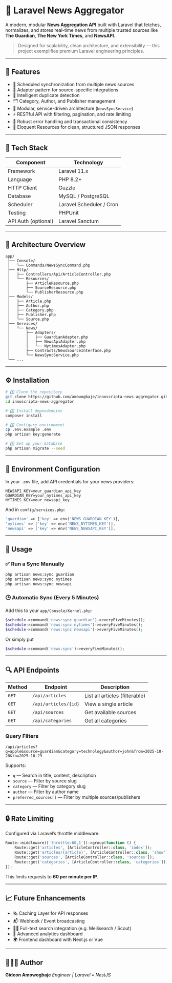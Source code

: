 # 📰 Laravel News Aggregator

A modern, modular **News Aggregation API** built with Laravel that fetches, normalizes, and stores real-time news from multiple trusted sources like **The Guardian**, **The New York Times**, and **NewsAPI**.

> Designed for scalability, clean architecture, and extensibility — this project exemplifies premium Laravel engineering principles.

---

## 🚀 Features

* 🔁 Scheduled synchronization from multiple news sources
* 🧩 Adapter pattern for source-specific integrations
* 🧠 Intelligent duplicate detection
* 🗂 Category, Author, and Publisher management
* 🧵 Modular, service-driven architecture (`NewsSyncService`)
* ⚡ RESTful API with filtering, pagination, and rate limiting
* 💾 Robust error handling and transactional consistency
* 🧱 Eloquent Resources for clean, structured JSON responses

---

## 🧰 Tech Stack

| Component           | Technology               |
| ------------------- | ------------------------ |
| Framework           | Laravel 11.x             |
| Language            | PHP 8.2+                 |
| HTTP Client         | Guzzle                   |
| Database            | MySQL / PostgreSQL       |
| Scheduler           | Laravel Scheduler / Cron |
| Testing             | PHPUnit                  |
| API Auth (optional) | Laravel Sanctum          |

---

## 🧩 Architecture Overview

```
app/
 ├── Console/
 │   └── Commands/NewsSyncCommand.php
 ├── Http/
 │   ├── Controllers/Api/ArticleController.php
 │   └── Resources/
 │       ├── ArticleResource.php
 │       ├── SourceResource.php
 │       └── PublisherResource.php
 ├── Models/
 │   ├── Article.php
 │   ├── Author.php
 │   ├── Category.php
 │   ├── Publisher.php
 │   └── Source.php
 ├── Services/
 │   └── News/
 │       ├── Adapters/
 │       │   ├── GuardianAdapter.php
 │       │   ├── NewsApiAdapter.php
 │       │   └── NytimesAdapter.php
 │       ├── Contracts/NewsSourceInterface.php
 │       └── NewsSyncService.php
 └── ...
```

---

## ⚙️ Installation

```bash
# 1️⃣ Clone the repository
git clone https://github.com/amowogbaje/innoscripta-news-aggregator.git
cd innoscripta-news-aggregator

# 2️⃣ Install dependencies
composer install

# 3️⃣ Configure environment
cp .env.example .env
php artisan key:generate

# 4️⃣ Set up your database
php artisan migrate --seed
```

---

## 🔑 Environment Configuration

In your `.env` file, add API credentials for your news providers:

```env
NEWSAPI_KEY=your_guardian_api_key
GUARDIAN_KEY=your_nytimes_api_key
NYTIMES_KEY=your_newsapi_key
```

And in `config/services.php`:

```php
'guardian' => ['key' => env('NEWS_GUARDIAN_KEY')],
'nytimes' => ['key' => env('NEWS_NYTIMES_KEY')],
'newsapi' => ['key' => env('NEWS_NEWSAPI_KEY')],
```

---

## 🧭 Usage

### ✅ Run a Sync Manually

```bash
php artisan news:sync guardian
php artisan news:sync nytimes
php artisan news:sync newsapi
```



### 🕒 Automatic Sync (Every 5 Minutes)

Add this to your `app/Console/Kernel.php`:

```php
$schedule->command('news:sync guardian')->everyFiveMinutes();
$schedule->command('news:sync nytimes')->everyFiveMinutes();
$schedule->command('news:sync newsapi')->everyFiveMinutes();
```

Or simply put

```php
$schedule->command('news:sync')->everyFiveMinutes();
```

---

## 🔍 API Endpoints

| Method | Endpoint             | Description                    |
| ------ | -------------------- | ------------------------------ |
| `GET`  | `/api/articles`      | List all articles (filterable) |
| `GET`  | `/api/articles/{id}` | View a single article          |
| `GET`  | `/api/sources`       | Get available sources          |
| `GET`  | `/api/categories`    | Get all categories             |

### Query Filters

```
/api/articles?q=apple&source=guardian&category=technology&author=john&from=2025-10-28&to=2025-10-29
```

Supports:

* `q` — Search in title, content, description
* `source` — Filter by source slug
* `category` — Filter by category slug
* `author` — Filter by author name
* `preferred_sources[]` — Filter by multiple sources/publishers

---

## 🔒 Rate Limiting

Configured via Laravel’s throttle middleware:

```php
Route::middleware(['throttle:60,1'])->group(function () {
    Route::get('articles', [ArticleController::class, 'index']);
    Route::get('articles/{article}', [ArticleController::class, 'show']);
    Route::get('sources', [ArticleController::class, 'sources']);
    Route::get('categories', [ArticleController::class, 'categories']);
});
```

This limits requests to **60 per minute per IP**.

---

## 📈 Future Enhancements

* 🗞 Caching Layer for API responses
* 📬 Webhook / Event broadcasting
* 🕵🏽 Full-text search integration (e.g. Meilisearch / Scout)
* 🧾 Advanced analytics dashboard
* 🌍 Frontend dashboard with Next.js or Vue

---

## 👨🏽‍💻 Author

**Gideon Amowogbaje**
*Engineer | Laravel • NestJS*